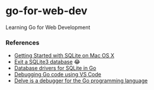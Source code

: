# go-for-web-dev
Learning Go for Web Development

### References
- [Getting Started with SQLite on Mac OS X](http://razorsql.com/articles/sqlite_mac.html)
- [Exit a SQLite3 database](https://stackoverflow.com/questions/34747624/exit-a-sqlite3-database) 😂
- [Database drivers for SQLite in Go](https://astaxie.gitbooks.io/build-web-application-with-golang/en/05.3.html)
- [Debugging Go code using VS Code](https://github.com/Microsoft/vscode-go/wiki/Debugging-Go-code-using-VS-Code)
- [Delve is a debugger for the Go programming language](https://github.com/derekparker/delve)
